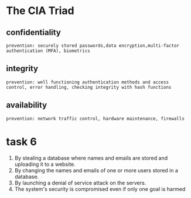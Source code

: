 # The CIA Triad

## confidentiality

```
prevention: securely stored passwords,data encryption,multi-factor authentication (MFA), biometrics
```

## integrity

```
prevention: well functioning authentication methods and access control, error handling, checking integrity with hash functions
```

## availability

```
prevention: network traffic control, hardware maintenance, firewalls
```

# task 6

1. By stealing a database where names and emails are stored and uploading it to a website.
2. By changing the names and emails of one or more users stored in a database.
3. By launching a denial of service attack on the servers.
4. The system's security is compromised even if only one goal is harmed
